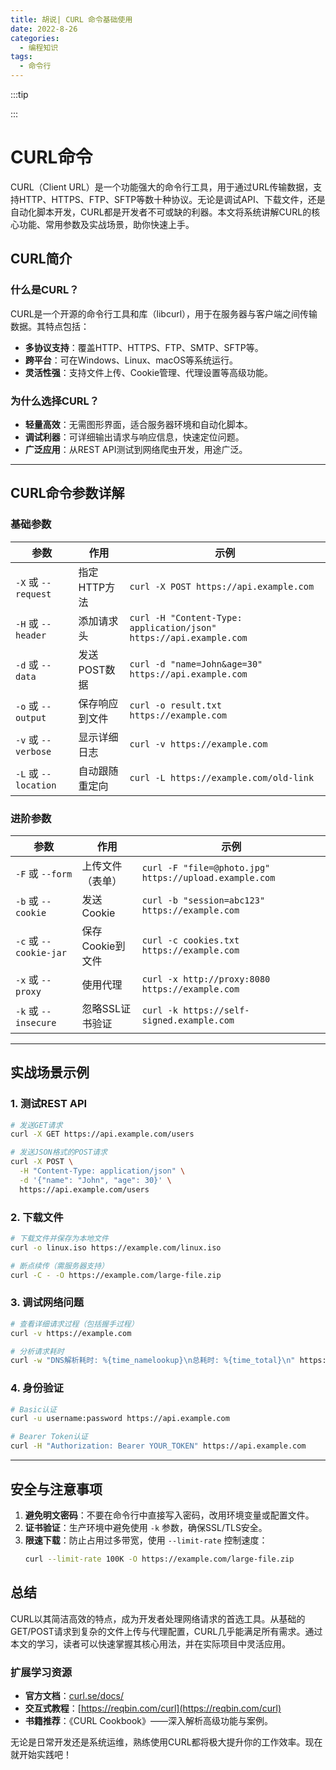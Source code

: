 ```yaml
---
title: 胡说| CURL 命令基础使用
date: 2022-8-26
categories:
  - 编程知识
tags:
  - 命令行
---
```


:::tip

:::

# CURL命令

CURL（Client URL）是一个功能强大的命令行工具，用于通过URL传输数据，支持HTTP、HTTPS、FTP、SFTP等数十种协议。无论是调试API、下载文件，还是自动化脚本开发，CURL都是开发者不可或缺的利器。本文将系统讲解CURL的核心功能、常用参数及实战场景，助你快速上手。



## CURL简介

### 什么是CURL？
CURL是一个开源的命令行工具和库（libcurl），用于在服务器与客户端之间传输数据。其特点包括：
- **多协议支持**：覆盖HTTP、HTTPS、FTP、SMTP、SFTP等。  
- **跨平台**：可在Windows、Linux、macOS等系统运行。  
- **灵活性强**：支持文件上传、Cookie管理、代理设置等高级功能。

### 为什么选择CURL？
- **轻量高效**：无需图形界面，适合服务器环境和自动化脚本。  
- **调试利器**：可详细输出请求与响应信息，快速定位问题。  
- **广泛应用**：从REST API测试到网络爬虫开发，用途广泛。

---

## CURL命令参数详解

### 基础参数
| 参数                 | 作用           | 示例                                                         |
| -------------------- | -------------- | ------------------------------------------------------------ |
| `-X` 或 `--request`  | 指定HTTP方法   | `curl -X POST https://api.example.com`                       |
| `-H` 或 `--header`   | 添加请求头     | `curl -H "Content-Type: application/json" https://api.example.com` |
| `-d` 或 `--data`     | 发送POST数据   | `curl -d "name=John&age=30" https://api.example.com`         |
| `-o` 或 `--output`   | 保存响应到文件 | `curl -o result.txt https://example.com`                     |
| `-v` 或 `--verbose`  | 显示详细日志   | `curl -v https://example.com`                                |
| `-L` 或 `--location` | 自动跟随重定向 | `curl -L https://example.com/old-link`                       |

### 进阶参数
| 参数                   | 作用             | 示例                                                   |
| ---------------------- | ---------------- | ------------------------------------------------------ |
| `-F` 或 `--form`       | 上传文件（表单） | `curl -F "file=@photo.jpg" https://upload.example.com` |
| `-b` 或 `--cookie`     | 发送Cookie       | `curl -b "session=abc123" https://example.com`         |
| `-c` 或 `--cookie-jar` | 保存Cookie到文件 | `curl -c cookies.txt https://example.com`              |
| `-x` 或 `--proxy`      | 使用代理         | `curl -x http://proxy:8080 https://example.com`        |
| `-k` 或 `--insecure`   | 忽略SSL证书验证  | `curl -k https://self-signed.example.com`              |

---

## 实战场景示例

### 1. 测试REST API
```bash
# 发送GET请求
curl -X GET https://api.example.com/users

# 发送JSON格式的POST请求
curl -X POST \
  -H "Content-Type: application/json" \
  -d '{"name": "John", "age": 30}' \
  https://api.example.com/users
```

### 2. 下载文件
```bash
# 下载文件并保存为本地文件
curl -o linux.iso https://example.com/linux.iso

# 断点续传（需服务器支持）
curl -C - -O https://example.com/large-file.zip
```

### 3. 调试网络问题
```bash
# 查看详细请求过程（包括握手过程）
curl -v https://example.com

# 分析请求耗时
curl -w "DNS解析耗时: %{time_namelookup}\n总耗时: %{time_total}\n" https://example.com
```

### 4. 身份验证
```bash
# Basic认证
curl -u username:password https://api.example.com

# Bearer Token认证
curl -H "Authorization: Bearer YOUR_TOKEN" https://api.example.com
```

---

## 安全与注意事项

1. **避免明文密码**：不要在命令行中直接写入密码，改用环境变量或配置文件。  
2. **证书验证**：生产环境中避免使用 `-k` 参数，确保SSL/TLS安全。  
3. **限速下载**：防止占用过多带宽，使用 `--limit-rate` 控制速度：  
   ```bash
   curl --limit-rate 100K -O https://example.com/large-file.zip
   ```



## 总结

CURL以其简洁高效的特点，成为开发者处理网络请求的首选工具。从基础的GET/POST请求到复杂的文件上传与代理配置，CURL几乎能满足所有需求。通过本文的学习，读者可以快速掌握其核心用法，并在实际项目中灵活应用。

### 扩展学习资源
- **官方文档**：[curl.se/docs/](https://curl.se/docs/)  
- **交互式教程**：[https://reqbin.com/curl](https://reqbin.com/curl)  
- **书籍推荐**：《CURL Cookbook》——深入解析高级功能与案例。  

无论是日常开发还是系统运维，熟练使用CURL都将极大提升你的工作效率。现在就开始实践吧！
